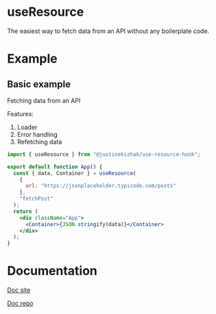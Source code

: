 # useResource

The easiest way to fetch data from an API without any boilerplate code.

# Example

## Basic example

Fetching data from an API

Features:

1. Loader
2. Error handling
3. Refetching data

```jsx
import { useResource } from "@justinekizhak/use-resource-hook";

export default function App() {
  const { data, Container } = useResource(
    {
      url: "https://jsonplaceholder.typicode.com/posts"
    },
    "fetchPost"
  );
  return (
    <div className="App">
      <Container>{JSON.stringify(data)}</Container>
    </div>
  );
}
```
# Documentation

[Doc site](https://use-resource-hook.vercel.app/)

[Doc repo](https://github.com/justinekizhak/use-resource-hook-docs)
